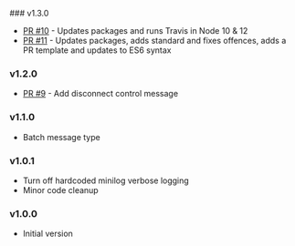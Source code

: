 ### v1.3.0
* [PR #10](https://github.com/zendesk/radar_message/pull/10) - Updates packages and runs Travis in Node 10 & 12
* [PR #11](https://github.com/zendesk/radar_message/pull/11) - Updates packages, adds standard and fixes offences, adds a PR template and updates to ES6 syntax

### v1.2.0
* [PR #9](https://github.com/zendesk/radar_message/pull/9) - Add disconnect control message

### v1.1.0
- Batch message type

### v1.0.1
- Turn off hardcoded minilog verbose logging
- Minor code cleanup

### v1.0.0

- Initial version
